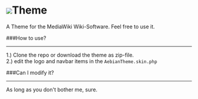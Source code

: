 # <img src="https://assets-cdn.aebian.org/aebian.org/logo.png">Theme
A Theme for the MediaWiki Wiki-Software. Feel free to use it.

###How to use?
________
1.) Clone the repo or download the theme as zip-file. <br>
2.) edit the logo and navbar items in the <code>AebianTheme.skin.php</code>

###Can I modify it?
________
As long as you don't bother me, sure.  
